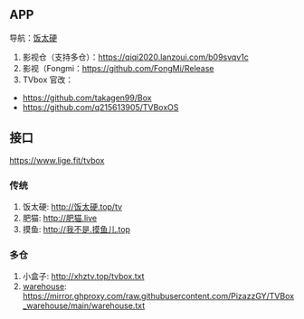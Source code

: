 ## APP

导航：[饭太硬](http://饭太硬.top/)

1. 影视仓（支持多仓）：https://qiqi2020.lanzoui.com/b09svqv1c
2. 影视（Fongmi：https://github.com/FongMi/Release
3. TVbox 官改：
  - https://github.com/takagen99/Box
  - https://github.com/q215613905/TVBoxOS


## 接口

https://www.lige.fit/tvbox
### 传统
1. 饭太硬: http://饭太硬.top/tv
2. 肥猫: http://肥猫.live
3. 摸鱼: http://我不是.摸鱼儿.top

### 多仓
1. 小盒子: http://xhztv.top/tvbox.txt
2. [warehouse](https://github.com/PizazzGY/TVBox_warehouse): https://mirror.ghproxy.com/raw.githubusercontent.com/PizazzGY/TVBox_warehouse/main/warehouse.txt
